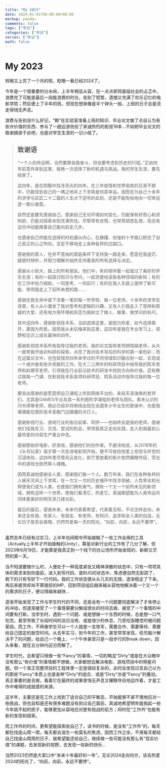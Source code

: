 ```yaml
---
title: "My 2023"
date: 2024-01-01T00:00:00+08:00
markup: pandoc
comments: false
tags: ["年记"]
categories: ["年记"]
series: ["年记"]
math: false
---
```




# My 2023

转眼又上完了一个月的班，眨眼一看已经2024了。

今年是一个很重要的分水岭，上半年稍显从容，在一点点即将面临社会的忐忑中，浪费完了可能是最后一段能浪费的时光，告别了短暂、遗憾又充满了欢乐记忆的电影学院；然后便上了半年的班，但现在想来像是半个钟头一般，上班的日子总是流走得悄无声息。

浪费与告别没什么好记，“赖”在实验室准备上班的知识、毕业论文做了点自认为有些许价值的东西、参与了一趟远游告别了真诚热烈的影技19本...不如把毕业论文的致谢摘录于此吧，也是对学生生涯的一记小结了。

> ## 致谢语
>
> “一个人的命运啊，当然要靠自我奋斗，但也要考虑到历史的行程。”正如四年前意外来到这里，我再一次选择了新的机遇与挑战。我的学生生涯，要先结束了。
>
> 这四年，是在阴翳中找寻亮光的四年。在三年疫情和世界局势的日渐不期中，仍能找到自己的一隅之地并上下求索是何其幸运。因而在为自己十余年的求学与区区二十二载的人生点下逗号的此刻，还是不能免俗地向一切幸运逐一致以谢意。
>
> 自然还是要先感谢自己，感谢自己无论环境如何变化，仍能保有好奇心和求知欲，仍能对探索未知充满热忱。尽管常有怠惰，也常常胡思乱想，但总有这份冲动能推着自己能向前走几步。
>
> 也感谢自己终能在选择的时刻遵从内心，在踌躇、彷徨的十字路口抓住了自己真正的心之所向，坚定不移地走上各种各样的岔路口。
>
> 感谢我的家人，在并不宽裕的家庭条件下支持我一路走来，愿意在我迷茫、疑惑时倾听，并努力理解并始终支持着我的所有选择与决定。
>
> 感谢从小到大，路上的所有朋友。他们中，有的陪伴着一起度过了美好的学生生涯；有的一起探讨知识与学问，一起贪婪地汲取各种领域的新知；有的在工作中协力相助，一同思考，一同前行；有的在我人生路上提供了新可能、带领我走上了前所未想的路......
>
> 感谢在我生命中留下浓重一笔的每一所学校、每一位老师。十余年的求学生涯里，有人从小激发了我对思考和逻辑的兴趣、又有人引我走入了思辨和质疑的大堂、还有地方用环境和风范为我树立了做人、做事、做学问的标尺。
>
> 其中这四年，感谢影视技术系，当初选择这里，是因为热爱，如今选择离开，更因为热爱。因而我从未后悔来到这里，这四年是我在专业学习上、视野和见识上成长最快的四年。
>
> 感谢影视技术系所有指导过我的老师。我的论文指导老师顾晓娟老师，从大一就带我开始对科研的探索，点亮了我对技术背后的科学的第一束色彩；而在这篇论文中，也包容我将四年来学过的不同领域知识融合到一起，实现成一个或许能有些许贡献的工作。在大二三两年的科研项目中指导我的陈军老师和赵建军老师，引领我在行业前沿技术的研发中找到方向和价值。还有教过我每一门课、在影视技术系各项科研项目、院系活动中指导过我的每一位老师。
>
> 要突出感谢的是愿意把自己课程上传到网络平台的、来自天涯海角的老师们，尤其是GAMES平台及其一系列图形学课程的老师与团队。素未认识的闫令琪等老师，想必已经并将继续出现在全国多少毕业生的致谢中，也是我堪堪能在图形技术圣殿门边踌躇的点灯人。
>
> 感谢影视行业、游戏行业的各位前辈、同侪——也始终会是我的老师，感谢他们给我实习、交流、尝试的机会，带领我真正走向实践，走入到我最初心最热爱的内容生产事业中去。
>
> 感谢那些好电影，好游戏，感谢他们的创作者。不避讳地说，从2018年的《头号玩家》我才第一次走进电影院开始，便不可收拾地爱上视觉与听觉的沉浸体验，这四年里尽管风云变化，影厅里放着的影片依然耀眼夺目，荧光中的游戏也依然牵人魂魄。
>
> 因而真诚地感谢全人类，感谢我们每一个人。数万年来，我们在各种各样的人祸天灾间上下求索，在一次又一次的历史循环中找寻突破，人性卑劣和光辉使我们成为人类，也使我们拥有勇气，拥有一个又一个前所未见的新领域，拥有这样一个世界，使我们看清它，热爱它。真诚期望能为人类命运共同体更美好的明天添几缕光彩。
>
> 最后的最后，感谢未来，未来代表着希望，代表着无知，不论怎样走向，未来还会有我、有家人、有朋友、有老师，有知识、追求和全人类的创造。无论日子是否会昏暗，仍然热爱每一天的阳光，“向前，向前，永远不要停”。

<br/>
虽然去年已经有过实习，上半年也闲暇中开始接触了一些工作会用的工具（Actually上半年才开始接触的Unity），算是对新行业的工作有了几分了解，但2023年6月19日，才能算是我真正到一个线下的办公场所开始坐班的、新鲜又茫然的第一天。

当不知道要做什么时，人便处于一种高度紧张又精神涣散的状态中，只有一项项具体的需求来到你面前，进入到写代码、查BUG的状态中，焦虑便自然无影踪了，剩下的只有写好下一行代码。我的工作状态便从头几天的无措，逐渐稳定了下来。再后来疲劳却尚不算狼狈的MP、回到项目组后越来越从容地地解决着一个又一个的需求的日子，便过得越来越快...

逐渐开始发现了工作与学生时代的不同，还是会有一个问题要彻底解决了才肯停止的冲动，但逐渐接受了一个事情需要分解成很长的时间去做、接受了一个事情的中间要有打断。当学生时，遇到一个问题、或是想做一个东西的时候，总是想一口气吃完，甚至导致了长段时间的没日没夜、或是很少的休息，乃至吃饭睡觉时被问题萦绕。而工作，不再像学生可以一个人就是一支铁军，需要合作、需要等待、需要给自己固定的放空时间。从去年实习，到今年的工作，甚至常常发现，绞尽脑汁解决不了的问题，给自己一个晚上、一个午休甚至只是一段步行的Break down，回头来看，就在五分钟内迎刃而解了。

学生时代，总希望只用做一些“Fancy”的事情，一切的略显“Dirty”或是在大众眼中没有那么“有价值”的事情都不想做，大家都想去解决电影、游戏项目中的明星问题。但一个真正完整项目的工程体里一定是错综复杂的，此时会发现过去自己以为的那些“Fancy”本质上也是各种“Dirty”的组合、或是“Dirty”亦是“Fancy”的叠加。真正重要的是去做，看着它在最终的成果里悄无声息又耀眼夺目地运作着，才是工作中难得的成就感的来源。

这半年，主要还是在工作上找到了适合自己的平衡态，开始能够不紧不慢地应对一些挑战，但也自知是还有很多难题没有到过自己面前，真诚地希望明年能挑起一些今年挑不起的担子，能够更加从容地应对更有挑战的前方；同时在“工作外”也能有新的发现和探索。

而工作外的时间，更希望能探索些自己了。读书的时候，是没有“工作外”的，每天都在找座山爬一爬，每天都会滋生一些莫名的焦虑。因而工作之余，不用每天都给自己找座山爬爬的日子，就希望能还给自己，继续做一些可能没有那么有“现实价值”的课题，去发现新的视野，去发现一些新的快乐...

当然2023仍然是大家口中“未来十年最好的一年”。无论2024走向何方，该去热爱2024的阳光了，“向前，向前，永远不要停”。
